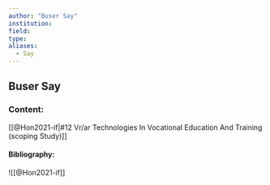 ```yaml
---
author: "Buser Say"
institution:
field:
type:
aliases:
  - Say
---
```


## Buser Say

### Content:
[[@Hon2021-if|#12 Vr/ar Technologies In Vocational Education And Training (scoping Study)]]

#### Bibliography:

![[@Hon2021-if]]